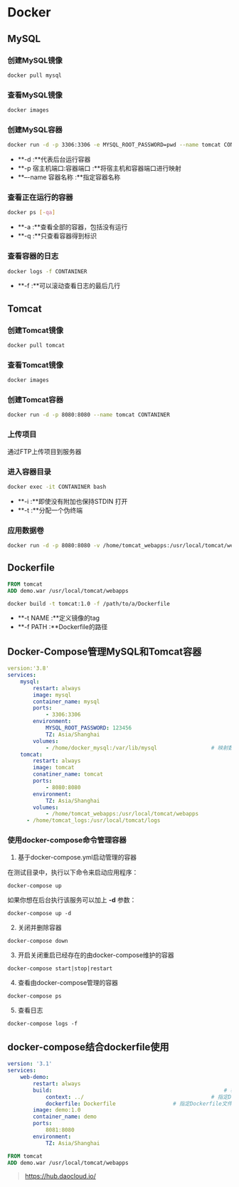 # Docker

## MySQL

### 创建MySQL镜像

```bash
docker pull mysql
```

### 查看MySQL镜像

```bash
docker images
```

### 创建MySQL容器

```bash
docker run -d -p 3306:3306 -e MYSQL_ROOT_PASSWORD=pwd --name tomcat CONTANINER
```

- **-d :**代表后台运行容器
- **-p 宿主机端口:容器端口 :**将宿主机和容器端口进行映射
- **–-name 容器名称 :**指定容器名称

### 查看正在运行的容器

```bash
docker ps [-qa]
```

- **-a :**查看全部的容器，包括没有运行
- **-q :**只查看容器得到标识

### 查看容器的日志

```bash
docker logs -f CONTANINER
```

- **-f :**可以滚动查看日志的最后几行

## Tomcat

### 创建Tomcat镜像

```bash
docker pull tomcat
```

### 查看Tomcat镜像

```bash
docker images
```

### 创建Tomcat容器

```bash
docker run -d -p 8080:8080 --name tomcat CONTANINER
```

### 上传项目

通过FTP上传项目到服务器

### 进入容器目录

```bash
docker exec -it CONTANINER bash
```

- **-i :**即使没有附加也保持STDIN 打开
- **-t :**分配一个伪终端

### 应用数据卷

```bash
docker run -d -p 8080:8080 -v /home/tomcat_webapps:/usr/local/tomcat/webapps/ --name tomcat CONTANINER
```

## Dockerfile

```dockerfile
FROM tomcat
ADD demo.war /usr/local/tomcat/webapps
```

```bash
docker build -t tomcat:1.0 -f /path/to/a/Dockerfile
```

- **-t NAME :**定义镜像的tag
- **-f PATH :**Dockerfile的路径

## Docker-Compose管理MySQL和Tomcat容器

```yml
version:'3.8'
services:
	mysql:																					# 服务的名称
		restart: always																# 代表只要Docker启动，那么这个容器就跟着一起启动
		image: mysql																	# 指定镜像路径
		container_name: mysql													# 指定容器名称
		ports:
			- 3306:3306																	# 指定端口号的映射
		environment:
			MYSQL_ROOT_PASSWORD: 123456									# 指定MySQL的ROOT用户登陆密码
			TZ: Asia/Shanghai														# 指定时区
		volumes:
			- /home/docker_mysql:/var/lib/mysql					# 映射数据卷
	tomcat:
		restart: always
		image: tomcat
		conatiner_name: tomcat
		ports:
			- 8080:8080
		environment:
			TZ: Asia/Shanghai
		volumes:
			- /home/tomcat_webapps:/usr/local/tomcat/webapps
      - /home/tomcat_logs:/usr/local/tomcat/logs
```

### 使用docker-compose命令管理容器 

1. 基于docker-compose.yml启动管理的容器

在测试目录中，执行以下命令来启动应用程序：

```
docker-compose up
```

如果你想在后台执行该服务可以加上 **-d** 参数：

```
docker-compose up -d
```

2. 关闭并删除容器


```
docker-compose down
```

3. 开启关闭重启已经存在的由docker-compose维护的容器

```
docker-compose start|stop|restart
```

4. 查看由docker-compose管理的容器

```
docker-compose ps
```

5. 查看日志

```
docker-compose logs -f
```

## docker-compose结合dockerfile使用

```yml
version: '3.1'
services:
	web-demo:
		restart: always
		build:														# 构建自定义镜像
			context: ../										# 指定Dockerfile文件所在路径
			dockerfile: Dockerfile					# 指定Dockerfile文件名称
		image: demo:1.0
		container_name: demo
		ports:
			8081:8080
		environment:
			TZ: Asia/Shanghai
```

```dockerfile
FROM tomcat
ADD demo.war /usr/local/tomcat/webapps
```

> https://hub.daocloud.io/